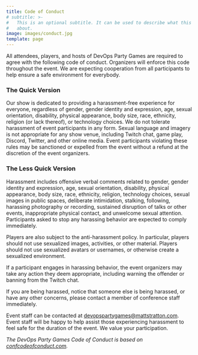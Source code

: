 ```yaml
---
title: Code of Conduct
# subtitle: >-
#   This is an optional subtitle. It can be used to describe what this page is
#   about.
image: images/conduct.jpg
template: page
---
```


All attendees, players, and hosts of DevOps Party Games are required to agree with the following code of conduct. Organizers will enforce this code throughout the event. We are expecting cooperation from all participants to help ensure a safe environment for everybody.

### The Quick Version

Our show is dedicated to providing a harassment-free experience for everyone, regardless of gender, gender identity and expression, age, sexual orientation, disability, physical appearance, body size, race, ethnicity, religion (or lack thereof), or technology choices. We do not tolerate harassment of event participants in any form. Sexual language and imagery is not appropriate for any show venue, including Twitch chat, game play, Discord, Twitter, and other online media. Event participants violating these rules may be sanctioned or expelled from the event without a refund at the discretion of the event organizers.

### The Less Quick Version

Harassment includes offensive verbal comments related to gender, gender identity and expression, age, sexual orientation, disability, physical appearance, body size, race, ethnicity, religion, technology choices, sexual images in public spaces, deliberate intimidation, stalking, following, harassing photography or recording, sustained disruption of talks or other events, inappropriate physical contact, and unwelcome sexual attention. Participants asked to stop any harassing behavior are expected to comply immediately.

Players are also subject to the anti-harassment policy. In particular, players should not use sexualized images, activities, or other material. Players should not use sexualized avatars or usernames, or otherwise create a sexualized environment.

If a participant engages in harassing behavior, the event organizers may take any action they deem appropriate, including warning the offender or banning from the Twitch chat.

If you are being harassed, notice that someone else is being harassed, or have any other concerns, please contact a member of conference staff immediately.

Event staff can be contacted at [devopspartygames@mattstratton.com](mailto:devopspartygames@mattstratton.com). Event staff will be happy to help assist those experiencing harassment to feel safe for the duration of the event. We value your participation.

_The DevOps Party Games Code of Conduct is based on [confcodeofconduct.com](https://confcodeofconduct.com)._
